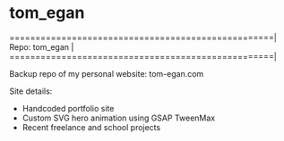 # tom_egan

===================================================|
Repo: tom_egan					   |
===================================================|

Backup repo of my personal website: tom-egan.com

Site details:

- Handcoded portfolio site
- Custom SVG hero animation using GSAP TweenMax
- Recent freelance and school projects
